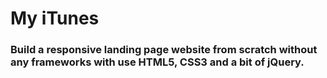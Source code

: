 # My iTunes 

### Build a responsive landing page website from scratch without any frameworks with use HTML5, CSS3 and a bit of jQuery.